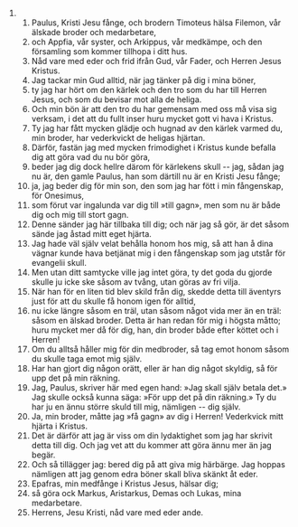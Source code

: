 <ol>
  <li>
    <ol>
      <li>Paulus, Kristi Jesu fånge, och brodern Timoteus hälsa Filemon, vår älskade broder och medarbetare,</li>
      <li>och Appfia, vår syster, och Arkippus, vår medkämpe, och den församling som kommer tillhopa i ditt hus.</li>
      <li>Nåd vare med eder och frid ifrån Gud, vår Fader, och Herren Jesus Kristus.</li>
      <li>Jag tackar min Gud alltid, när jag tänker på dig i mina böner,</li>
      <li>ty jag har hört om den kärlek och den tro som du har till Herren Jesus, och som du bevisar mot alla de heliga.</li>
      <li>Och min bön är att den tro du har gemensam med oss må visa sig verksam, i det att du fullt inser huru mycket gott vi hava i Kristus.</li>
      <li>Ty jag har fått mycken glädje och hugnad av den kärlek varmed du, min broder, har vederkvickt de heligas hjärtan.</li>
      <li>Därför, fastän jag med mycken frimodighet i Kristus kunde befalla dig att göra vad du nu bör göra,</li>
      <li>beder jag dig dock hellre därom för kärlekens skull -- jag, sådan jag nu är, den gamle Paulus, han som därtill nu är en Kristi Jesu fånge;</li>
      <li>ja, jag beder dig för min son, den som jag har fött i min fångenskap, för Onesimus,</li>
      <li>som förut var ingalunda var dig till »till gagn», men som nu är både dig och mig till stort gagn.</li>
      <li>Denne sänder jag här tillbaka till dig; och när jag så gör, är det såsom sände jag åstad mitt eget hjärta.</li>
      <li>Jag hade väl själv velat behålla honom hos mig, så att han å dina vägnar kunde hava betjänat mig i den fångenskap som jag utstår för evangelii skull.</li>
      <li>Men utan ditt samtycke ville jag intet göra, ty det goda du gjorde skulle ju icke ske såsom av tvång, utan göras av fri vilja.</li>
      <li>När han för en liten tid blev skild från dig, skedde detta till äventyrs just för att du skulle få honom igen för alltid,</li>
      <li>nu icke längre såsom en träl, utan såsom något vida mer än en träl: såsom en älskad broder.  Detta är han redan för mig i högsta måtto; huru mycket mer då för dig, han, din broder både efter köttet och i Herren!</li>
      <li>Om du alltså håller mig för din medbroder, så tag emot honom såsom du skulle taga emot mig själv.</li>
      <li>Har han gjort dig någon orätt, eller är han dig något skyldig, så för upp det på min räkning.</li>
      <li>Jag, Paulus, skriver här med egen hand: »Jag skall själv betala det.»  Jag skulle också kunna säga: »För upp det på din räkning.» Ty du har ju en ännu större skuld till mig, nämligen -- dig själv.</li>
      <li>Ja, min broder, måtte jag »få gagn» av dig i Herren!  Vederkvick mitt hjärta i Kristus.</li>
      <li>Det är därför att jag är viss om din lydaktighet som jag har skrivit detta till dig.  Och jag vet att du kommer att göra ännu mer än jag begär.</li>
      <li>Och så tillägger jag: bered dig på att giva mig härbärge.  Jag hoppas nämligen att jag genom edra böner skall bliva skänkt åt eder.</li>
      <li>Epafras, min medfånge i Kristus Jesus, hälsar dig;</li>
      <li>så göra ock Markus, Aristarkus, Demas och Lukas, mina medarbetare.</li>
      <li>Herrens, Jesu Kristi, nåd vare med eder ande.</li>
    </ol>
  </li>
</ol>